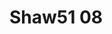 <a name="material" />

# Shaw51 08
<script type="application/ld+json">
  {
    "@context": "https://schema.org/",
    "@type": "ChemicalSubstance",
    "http://purl.org/dc/terms/conformsTo":
      {
        "@type": "CreativeWork",
        "@id": "https://bioschemas.org/profiles/ChemicalSubstance/0.4-RELEASE/"
      },
    "@id": "https://egonw.github.io/nanowiki/nanowiki38.html#material",
    "name": "Shaw51 08",
    "sameAs: "http://127.0.0.1/mediawiki/index.php/Special:URIResolver/Shaw51_08"
  }
</script>

